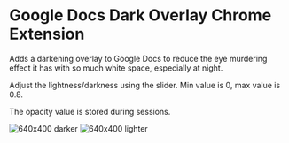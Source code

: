 # Google Docs Dark Overlay Chrome Extension
Adds a darkening overlay to Google Docs to reduce the eye murdering effect it has with so much white space, especially at night.

Adjust the lightness/darkness using the slider. Min value is 0, max value is 0.8.

The opacity value is stored during sessions.



![640x400 darker](https://github.com/rroyo/Google-Docs-Dark-Overlay-Chrome-Extension/assets/1836748/847a6157-5319-4b6a-b354-044d32fbad55)
![640x400 lighter](https://github.com/rroyo/Google-Docs-Dark-Overlay-Chrome-Extension/assets/1836748/8664ef91-bc46-48bc-8146-209760f0ed5e)

